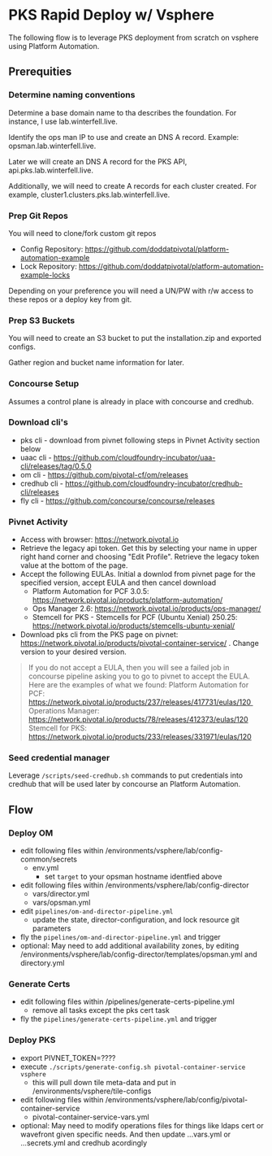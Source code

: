 # PKS Rapid Deploy w/ Vsphere

The following flow is to leverage PKS deployment from scratch on vsphere using Platform Automation.

## Prerequities

### Determine naming conventions

Determine a base domain name to tha describes the foundation.  For instance, I use lab.winterfell.live.

Identify the ops man IP to use and create an DNS A record.  Example: opsman.lab.winterfell.live.

Later we will create an DNS A record for the PKS API, api.pks.lab.winterfell.live.

Additionally, we will need to create A records for each cluster created. For example, cluster1.clusters.pks.lab.winterfell.live.

### Prep Git Repos

You will need to clone/fork custom git repos

- Config Repository: https://github.com/doddatpivotal/platform-automation-example
- Lock Repository: https://github.com/doddatpivotal/platform-automation-example-locks

Depending on your preference you will need a UN/PW with r/w access to these repos or a deploy key from git.

### Prep S3 Buckets

You will need to create an S3 bucket to put the installation.zip and exported configs.

Gather region and bucket name information for later.

### Concourse Setup

Assumes a control plane is already in place with concourse and credhub.

### Download cli's

- pks cli - download from pivnet following steps in Pivnet Activity section below
- uaac cli - https://github.com/cloudfoundry-incubator/uaa-cli/releases/tag/0.5.0
- om cli - https://github.com/pivotal-cf/om/releases
- credhub cli - https://github.com/cloudfoundry-incubator/credhub-cli/releases
- fly cli - https://github.com/concourse/concourse/releases

### Pivnet Activity

- Access with browser: https://network.pivotal.io
- Retrieve the legacy api token.  Get this by selecting your name in upper right hand corner and choosing "Edit Profile".  Retrieve the legacy token value at the bottom of the page.
- Accept the following EULAs.  Initial a downlod from pivnet page for the specified version, accept EULA and then cancel download
  - Platform Automation for PCF 3.0.5: https://network.pivotal.io/products/platform-automation/
  - Ops Manager 2.6:  https://network.pivotal.io/products/ops-manager/
  - Stemcell for PKS - Stemcells for PCF (Ubuntu Xenial) 250.25: https://network.pivotal.io/products/stemcells-ubuntu-xenial/
- Download pks cli from the PKS page on pivnet: https://network.pivotal.io/products/pivotal-container-service/ .  Change version to your desired version.

>If you do not accept a EULA, then you will see a failed job in concourse pipeline asking you to go to pivnet to accept the EULA.  Here are the examples of what we found:
Platform Automation for PCF: https://network.pivotal.io/products/237/releases/417731/eulas/120 
Operations Manager: https://network.pivotal.io/products/78/releases/412373/eulas/120
Stemcell for PKS:  https://network.pivotal.io/products/233/releases/331971/eulas/120

### Seed credential manager

Leverage `/scripts/seed-credhub.sh` commands to put credentials into credhub that will be used later by concourse an Platform Automation.

## Flow

### Deploy OM

- edit following files within /environments/vsphere/lab/config-common/secrets
  - env.yml
    - set `target` to your opsman hostname identfied above
- edit following files within /environments/vsphere/lab/config-director
  - vars/director.yml
  - vars/opsman.yml
- edit `pipelines/om-and-director-pipeline.yml`
  - update the state, director-configuration, and lock resource git parameters
- fly the `pipelines/om-and-director-pipeline.yml` and trigger
- optional: May need to add additional availability zones, by editing /environments/vsphere/lab/config-director/templates/opsman.yml and directory.yml

### Generate Certs

- edit following files within /pipelines/generate-certs-pipeline.yml
  - remove all tasks except the pks cert task
- fly the `pipelines/generate-certs-pipeline.yml` and trigger

### Deploy PKS

- export PIVNET_TOKEN=????
- execute `./scripts/generate-config.sh pivotal-container-service vsphere`
  - this will pull down tile meta-data and put in /environments/vsphere/tile-configs
- edit following files within /environments/vsphere/lab/config/pivotal-container-service
  - pivotal-container-service-vars.yml
- optional: May need to modify operations files for things like ldaps cert or wavefront given specific needs.  And then update ...vars.yml or ...secrets.yml and credhub acordingly
